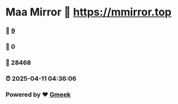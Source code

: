 # Maa Mirror :link: https://mmirror.top 
### :page_facing_up: [9](https://mmirror.top/tag.html) 
### :speech_balloon: 0 
### :hibiscus: 28468 
### :alarm_clock: 2025-04-11 04:36:06 
### Powered by :heart: [Gmeek](https://github.com/Meekdai/Gmeek)
